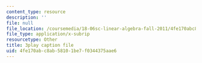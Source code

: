```yaml
---
content_type: resource
description: ''
file: null
file_location: /coursemedia/18-06sc-linear-algebra-fall-2011/4fe170abc8ab58101be7f0344375aae6_srxexLishgY.srt
file_type: application/x-subrip
resourcetype: Other
title: 3play caption file
uid: 4fe170ab-c8ab-5810-1be7-f0344375aae6
---
```

